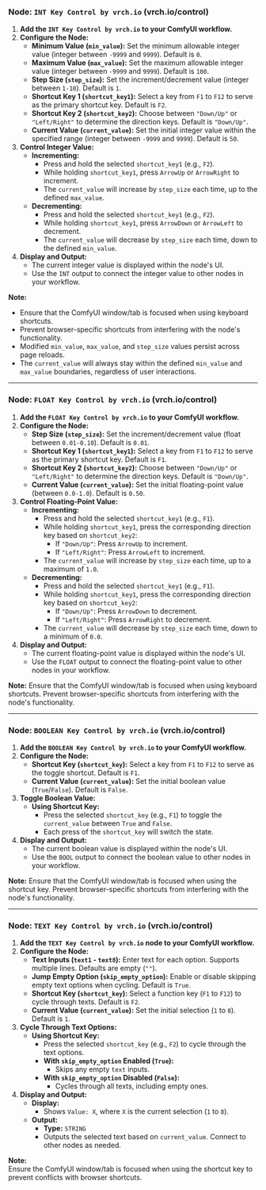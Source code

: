 ### Node: `INT Key Control by vrch.io` (vrch.io/control)

1. **Add the `INT Key Control by vrch.io` to your ComfyUI workflow.**
2. **Configure the Node:**
   - **Minimum Value (`min_value`):** Set the minimum allowable integer value (integer between `-9999` and `9999`). Default is `0`.
   - **Maximum Value (`max_value`):** Set the maximum allowable integer value (integer between `-9999` and `9999`). Default is `100`.
   - **Step Size (`step_size`):** Set the increment/decrement value (integer between `1-10`). Default is `1`.
   - **Shortcut Key 1 (`shortcut_key1`):** Select a key from `F1` to `F12` to serve as the primary shortcut key. Default is `F2`.
   - **Shortcut Key 2 (`shortcut_key2`):** Choose between `"Down/Up"` or `"Left/Right"` to determine the direction keys. Default is `"Down/Up"`.
   - **Current Value (`current_value`):** Set the initial integer value within the specified range (integer between `-9999` and `9999`). Default is `50`.
3. **Control Integer Value:**
   - **Incrementing:**
     - Press and hold the selected `shortcut_key1` (e.g., `F2`).
     - While holding `shortcut_key1`, press `ArrowUp` or `ArrowRight` to increment.
     - The `current_value` will increase by `step_size` each time, up to the defined `max_value`.
   - **Decrementing:**
     - Press and hold the selected `shortcut_key1` (e.g., `F2`).
     - While holding `shortcut_key1`, press `ArrowDown` or `ArrowLeft` to decrement.
     - The `current_value` will decrease by `step_size` each time, down to the defined `min_value`.
4. **Display and Output:**
   - The current integer value is displayed within the node's UI.
   - Use the `INT` output to connect the integer value to other nodes in your workflow.

**Note:** 
- Ensure that the ComfyUI window/tab is focused when using keyboard shortcuts.
- Prevent browser-specific shortcuts from interfering with the node's functionality.
- Modified `min_value`, `max_value`, and `step_size` values persist across page reloads.
- The `current_value` will always stay within the defined `min_value` and `max_value` boundaries, regardless of user interactions.

---

### Node: `FLOAT Key Control by vrch.io` (vrch.io/control)

1. **Add the `FLOAT Key Control by vrch.io` to your ComfyUI workflow.**
2. **Configure the Node:**
   - **Step Size (`step_size`):** Set the increment/decrement value (float between `0.01-0.10`). Default is `0.01`.
   - **Shortcut Key 1 (`shortcut_key1`):** Select a key from `F1` to `F12` to serve as the primary shortcut key. Default is `F1`.
   - **Shortcut Key 2 (`shortcut_key2`):** Choose between `"Down/Up"` or `"Left/Right"` to determine the direction keys. Default is `"Down/Up"`.
   - **Current Value (`current_value`):** Set the initial floating-point value (between `0.0-1.0`). Default is `0.50`.
3. **Control Floating-Point Value:**
   - **Incrementing:**
     - Press and hold the selected `shortcut_key1` (e.g., `F1`).
     - While holding `shortcut_key1`, press the corresponding direction key based on `shortcut_key2`:
       - If `"Down/Up"`: Press `ArrowUp` to increment.
       - If `"Left/Right"`: Press `ArrowLeft` to increment.
     - The `current_value` will increase by `step_size` each time, up to a maximum of `1.0`.
   - **Decrementing:**
     - Press and hold the selected `shortcut_key1` (e.g., `F1`).
     - While holding `shortcut_key1`, press the corresponding direction key based on `shortcut_key2`:
       - If `"Down/Up"`: Press `ArrowDown` to decrement.
       - If `"Left/Right"`: Press `ArrowRight` to decrement.
     - The `current_value` will decrease by `step_size` each time, down to a minimum of `0.0`.
4. **Display and Output:**
   - The current floating-point value is displayed within the node's UI.
   - Use the `FLOAT` output to connect the floating-point value to other nodes in your workflow.

**Note:** Ensure that the ComfyUI window/tab is focused when using keyboard shortcuts. Prevent browser-specific shortcuts from interfering with the node's functionality.

---

### Node: `BOOLEAN Key Control by vrch.io` (vrch.io/control)

1. **Add the `BOOLEAN Key Control by vrch.io` to your ComfyUI workflow.**
2. **Configure the Node:**
   - **Shortcut Key (`shortcut_key`):** Select a key from `F1` to `F12` to serve as the toggle shortcut. Default is `F1`.
   - **Current Value (`current_value`):** Set the initial boolean value (`True`/`False`). Default is `False`.
3. **Toggle Boolean Value:**
   - **Using Shortcut Key:**
     - Press the selected `shortcut_key` (e.g., `F1`) to toggle the `current_value` between `True` and `False`.
     - Each press of the `shortcut_key` will switch the state.
4. **Display and Output:**
   - The current boolean value is displayed within the node's UI.
   - Use the `BOOL` output to connect the boolean value to other nodes in your workflow.

**Note:** Ensure that the ComfyUI window/tab is focused when using the shortcut key. Prevent browser-specific shortcuts from interfering with the node's functionality.

---

### Node: `TEXT Key Control by vrch.io` (vrch.io/control)

1. **Add the `TEXT Key Control by vrch.io` node to your ComfyUI workflow.**
2. **Configure the Node:**
   - **Text Inputs (`text1` - `text8`):** Enter text for each option. Supports multiple lines. Defaults are empty (`""`).
   - **Jump Empty Option (`skip_empty_option`):** Enable or disable skipping empty text options when cycling. Default is `True`.
   - **Shortcut Key (`shortcut_key`):** Select a function key (`F1` to `F12`) to cycle through texts. Default is `F2`.
   - **Current Value (`current_value`):** Set the initial selection (`1` to `8`). Default is `1`.
3. **Cycle Through Text Options:**
   - **Using Shortcut Key:**
     - Press the selected `shortcut_key` (e.g., `F2`) to cycle through the text options.
     - **With `skip_empty_option` Enabled (`True`):**
       - Skips any empty `text` inputs.
     - **With `skip_empty_option` Disabled (`False`):**
       - Cycles through all texts, including empty ones.
4. **Display and Output:**
   - **Display:**
     - Shows `Value: X`, where `X` is the current selection (`1` to `8`).
   - **Output:**
     - **Type:** `STRING`
     - Outputs the selected text based on `current_value`. Connect to other nodes as needed.

**Note:**  
Ensure the ComfyUI window/tab is focused when using the shortcut key to prevent conflicts with browser shortcuts.